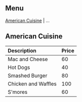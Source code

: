 ## Menu

[American Cuisine](#American-Cuisine) | ...

## American Cuisine
| Description                | Price |
|:---------------------------|-------|
| Mac and Cheese             | 60    |
| Hot Dogs                   | 40    |
| Smashed Burger             | 80    |
| Chicken and Waffles        | 100   |
| S'mores                    | 60    |
